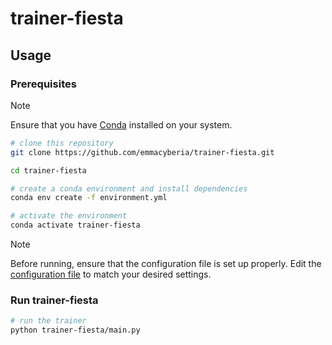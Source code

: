 # trainer-fiesta

## Usage
### Prerequisites

>[!NOTE]
>Ensure that you have [Conda](https://www.anaconda.com/download/) installed on your system.

```bash
# clone this repository
git clone https://github.com/emmacyberia/trainer-fiesta.git

cd trainer-fiesta

# create a conda environment and install dependencies
conda env create -f environment.yml

# activate the environment
conda activate trainer-fiesta
```

>[!NOTE]
>Before running, ensure that the configuration file is set up properly.
>Edit the [configuration file](https://github.com/emmacyberia/trainer-fiesta/blob/env/trainer-fiesta/core/config.py) to match your desired settings.

### Run trainer-fiesta

```bash
# run the trainer
python trainer-fiesta/main.py
```
